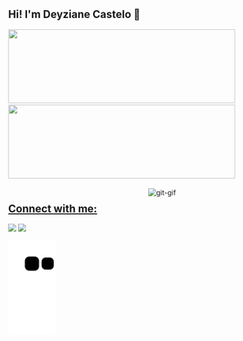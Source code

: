## Hi! I'm Deyziane Castelo 👋 
 <div>
  <a href="https://github.com/DeyzianeCastelo">
  <img  width="460em" height="150em" src="https://github-readme-stats.vercel.app/api?username=DeyzianeCastelo&show_icons=true&theme=dracula&include_all_commits=true&count_private=true"/>
  <img  width="460em" height="150em" src="https://github-readme-stats.vercel.app/api/top-langs/?username=DeyzianeCastelo&layout=compact&langs_count=7&theme=dracula"/>
</div>
  
<div style="display: inline_block"><br>
  <img align="right" alt="git-gif" width="220" height="120" src="https://media1.giphy.com/media/du3J3cXyzhj75IOgvA/giphy.gif?">
</div>
  
## Connect with me:  
 
<div> 
  <a href = "mailto:deyziane.castelo@gmail.com"><img src="https://img.shields.io/badge/-Gmail-%23333?style=for-the-badge&logo=gmail&logoColor=white" target="_blank"></a>
  <a href="https://www.linkedin.com/in/deyziane-castelo-9b52a41b2/" target="_blank"><img src="https://img.shields.io/badge/-LinkedIn-%230077B5?style=for-the-badge&logo=linkedin&logoColor=white" target="_blank"></a> 
 
  ![Snake animation](https://github.com/rafaballerini/rafaballerini/blob/output/github-contribution-grid-snake.svg)
 
</div>
